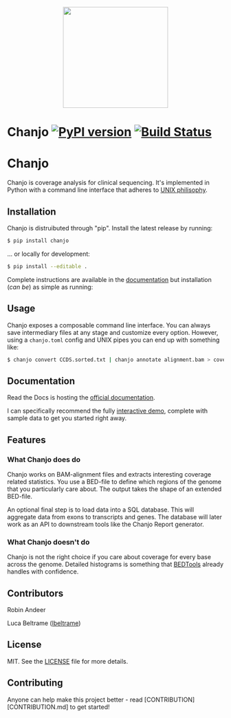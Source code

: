 <p align="center">
  <a href="http://chanjo.co">
    <img height="235"
         width="244"
         src="https://raw.githubusercontent.com/robinandeer/chanjo/master/artwork/logo.png"/>
  </a>
</p>

# Chanjo [![PyPI version][fury-image]][fury-url] [![Build Status][travis-image]][travis-url]

# Chanjo
Chanjo is coverage analysis for clinical sequencing. It's implemented in Python with a command line interface that adheres to [UNIX philisophy][unix].

## Installation
Chanjo is distruibuted through "pip". Install the latest release by running:

```bash
$ pip install chanjo
```

... or locally for development:

```bash
$ pip install --editable .
```

Complete instructions are available in the [documentation][docs] but installation (*can be*) as simple as running:

## Usage
Chanjo exposes a composable command line interface. You can always save intermediary files at any stage and customize every option. However, using a ``chanjo.toml`` config and UNIX pipes you can end up with something like:

```bash
$ chanjo convert CCDS.sorted.txt | chanjo annotate alignment.bam > coverage.bed
```

## Documentation
Read the Docs is hosting the [official documentation][docs].

I can specifically recommend the fully [interactive demo](http://www.chanjo.co/en/latest/introduction.html#demo), complete with sample data to get you started right away.

## Features

### What Chanjo does do
Chanjo works on BAM-alignment files and extracts interesting coverage related statistics. You use a BED-file to define which regions of the genome that you particularly care about. The output takes the shape of an extended BED-file.

An optional final step is to load data into a SQL database. This will aggregate data from exons to transcripts and genes. The database will later work as an API to downstream tools like the Chanjo Report generator.

### What Chanjo doesn't do
Chanjo is not the right choice if you care about coverage for every base across the genome. Detailed histograms is something that [BEDTools][bedtools] already handles with confidence.

## Contributors
Robin Andeer

Luca Beltrame ([lbeltrame](https://github.com/lbeltrame))

## License
MIT. See the [LICENSE](LICENSE) file for more details.

## Contributing
Anyone can help make this project better - read [CONTRIBUTION][CONTRIBUTION.md] to get started!


[unix]: http://en.wikipedia.org/wiki/Unix_philosophy
[docs]: http://www.chanjo.co/en/latest/
[bedtools]: http://bedtools.readthedocs.org/en/latest/

[fury-url]: http://badge.fury.io/py/chanjo
[fury-image]: https://badge.fury.io/py/chanjo.png

[travis-url]: https://travis-ci.org/robinandeer/chanjo
[travis-image]: https://travis-ci.org/robinandeer/chanjo.png?branch=master
